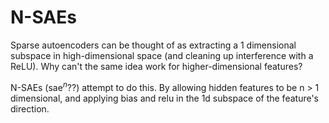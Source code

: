 # N-SAEs

Sparse autoencoders can be thought of as extracting a 1 dimensional subspace in high-dimensional space
(and cleaning up interference with a ReLU). Why can't the same idea work for higher-dimensional features?

N-SAEs ($\text{sae}^n$??) attempt to do this. By allowing hidden features to be n > 1 dimensional, and
applying bias and relu in the 1d subspace of the feature's direction.
